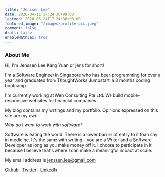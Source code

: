 ```yaml
---
title: "Jenssen Lee"
date: 2020-04-11T17:24:36+08:00
lastmod: 2020-05-24T17:24:36+08:00
featured_image: "/images/profile-pic.jpeg"
comment: false
draft: false
enableMathJax: true
---
```


### About Me ###

Hi, I'm Jenssen Lee Kang Yuan or jens for short!

I'm a Software Engineer in Singapore who has been programming for over a year 
and graduated from ThoughtWorks Jumpstart, a 3 months coding bootcamp. 

I'm currently working at Wen Consulting Pte Ltd. We build mobile-responsive websites for financial companies.

My blog contains my writings and my portfolio. Opinions expressed on this site are my own. 

*Why do I want to work with software?* 

Software is eating the world. There is a lower barrier of entry to it than say in medicine.
It's the same with writing - you are a Writer and a Software Developer as long as you make money off it.
I choose to participate in it because I believe that's where I can make a meaningful impact at scale.

My email address is <a href="mailto:jenssen.lee@gmail.com">jenssen.lee@gmail.com</a>

[Github](https://github.com/jenlky)
&nbsp;
[Twitter](https://twitter.com/Jenlky)
&nbsp;
[LinkedIn](https://www.linkedin.com/in/jenlky/)
